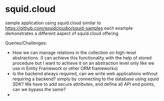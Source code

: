 # squid.cloud
sample application using squid.cloud similar to https://github.com/squidcloudio/squid-samples
each example demonstrates a different aspect of squid.cloud offering 


Queries/Challenges:
- How we can manage relations in the collection on high-level abstractions. (I can achieve this functionality with the help of stored procedure but I want to achieve it on an abstraction level only like we use in Entity Framework or other ORM frameworks)
- Is the backend always required, can we write web applications without requiring a backend? simply by connecting to the database using squid SDK? We have to add secure attributes, and define all API end points, can we bypass the same?
- 
